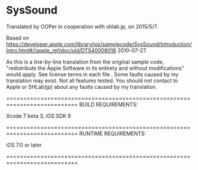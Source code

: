 # SysSound

Translated by OOPer in cooperation with shlab.jp, on 2015/5/7.

Based on
<https://developer.apple.com/library/ios/samplecode/SysSound/Introduction/Intro.html#//apple_ref/doc/uid/DTS40008018>
2010-07-27.

As this is a line-by-line translation from the original sample code, "redistribute the Apple Software in its entirety and without modifications" would apply. See license terms in each file .
Some faults caused by my translation may exist. Not all features tested.
You should not contact to Apple or SHLab(jp) about any faults caused by my translation.

===========================================================================
BUILD REQUIREMENTS:

Xcode 7 beta 3, iOS SDK 9

===========================================================================
RUNTIME REQUIREMENTS:

iOS 7.0 or later

===========================================================================
